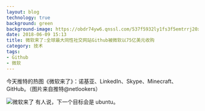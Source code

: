 ```yaml
---
layout: blog
technology: true
background: green
background-image: https://obdr74yw6.qnssl.com/537f5932ly1fs3f5emtrrj20xr0g3tat.jpg
date: 2018-06-09 15:13
title: 微软来了:全球最大同性社交网站Github被微软以75亿美元收购
category: 技术
tags:
- Github
- 微软
---
```


今天推特的热图《微软来了》：诺基亚、LinkedIn、Skype、Minecraft、GitHub。（图片来自推特@netlookers） 

![微软来了][1]
有人说，下一个目标会是 ubuntu。 ​​​​


  [1]: http://wx3.sinaimg.cn/large/537f5932ly1fs3f5emtrrj20xr0g3tat.jpg
